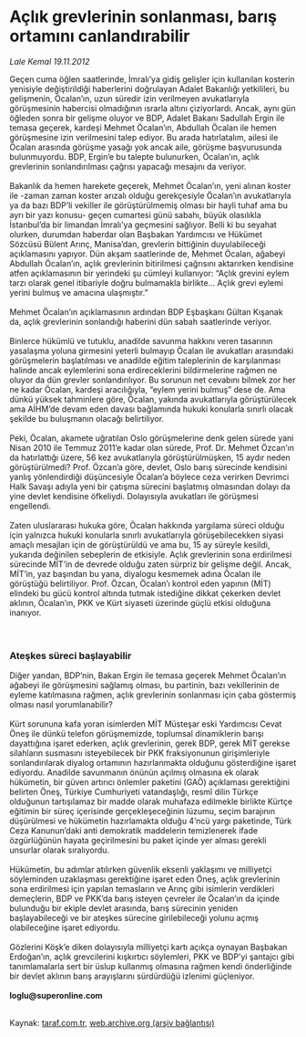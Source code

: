 # Açlık grevlerinin sonlanması, barış ortamını canlandırabilir

*Lale Kemal 19.11.2012*

<div class="yazi">Geçen cuma öğlen saatlerinde, İmralı’ya gidiş gelişler için kullanılan kosterin yenisiyle değiştirildiği haberlerini doğrulayan Adalet Bakanlığı yetkilileri, bu gelişmenin, Öcalan’ın, uzun süredir izin verilmeyen avukatlarıyla görüşmesinin habercisi olmadığının ısrarla altını çiziyorlardı. Ancak, aynı gün öğleden sonra bir gelişme oluyor ve BDP, Adalet Bakanı Sadullah Ergin ile temasa geçerek, kardeşi Mehmet Öcalan’ın, Abdullah Öcalan ile hemen görüşmesine izin verilmesini talep ediyor. Bu arada hatırlatalım, ailesi ile Öcalan arasında görüşme yasağı yok ancak aile, görüşme başvurusunda bulunmuyordu. BDP, Ergin’e bu talepte bulunurken, Öcalan’ın, açlık grevlerinin sonlandırılması çağrısı yapacağı mesajını da veriyor.<br/><br/>Bakanlık da hemen harekete geçerek, Mehmet Öcalan’ın, yeni alınan koster ile -zaman zaman koster arızalı olduğu gerekçesiyle Öcalan’ın avukatlarıyla ya da bazı BDP’li vekiller ile görüştürülmemiş olması bir hayli tuhaf ama bu ayrı bir yazı konusu- geçen cumartesi günü sabahı, büyük olasılıkla İstanbul’da bir limandan İmralı’ya geçmesini sağlıyor. Belli ki bu seyahat olurken, durumdan haberdar olan Başbakan Yardımcısı ve Hükümet Sözcüsü Bülent Arınç, Manisa’dan, grevlerin bittiğinin duyulabileceği açıklamasını yapıyor. Dün akşam saatlerinde de, Mehmet Öcalan, ağabeyi Abdullah Öcalan’ın, açlık grevlerinin bitirilmesi çağrısını aktarırken kendisine atfen açıklamasının bir yerindeki şu cümleyi kullanıyor: “Açlık grevini eylem tarzı olarak genel itibariyle doğru bulmamakla birlikte... Açlık grevi eylemi yerini bulmuş ve amacına ulaşmıştır.”<br/><br/>Mehmet Öcalan’ın açıklamasının ardından BDP Eşbaşkanı Gültan Kışanak da, açlık grevlerinin sonlandığı haberini dün sabah saatlerinde veriyor.<br/><br/>Binlerce hükümlü ve tutuklu, anadilde savunma hakkını veren tasarının yasalaşma yoluna girmesini yeterli bulmayıp Öcalan ile avukatları arasındaki görüşmelerin başlatılması ve anadilde eğitim taleplerinin de karşılanması halinde ancak eylemlerini sona erdireceklerini bildirmelerine rağmen ne oluyor da dün grevler sonlandırılıyor. Bu sorunun net cevabını bilmek zor her ne kadar Öcalan, kardeşi aracılığıyla, “eylem yerini bulmuş” dese de. Ama dünkü yüksek tahminlere göre, Öcalan, yakında avukatlarıyla görüştürülecek ama AİHM’de devam eden davası bağlamında hukuki konularla sınırlı olacak şekilde bu buluşmanın olacağı belirtiliyor.<br/><br/>Peki, Öcalan, akamete uğratılan Oslo görüşmelerine denk gelen sürede yani Nisan 2010 ile Temmuz 2011’e kadar olan sürede, Prof. Dr. Mehmet Özcan’ın da hatırlattığı üzere, 56 kez avukatlarıyla görüştürülmüşken, 15 aydır neden görüştürülmedi? Prof. Özcan’a göre, devlet, Oslo barış sürecinde kendisini yanlış yönlendirdiği düşüncesiyle Öcalan’a böylece ceza verirken Devrimci Halk Savaşı adıyla yeni bir çatışma sürecini başlatmış olmasından dolayı da yine devlet kendisine öfkeliydi. Dolayısıyla avukatları ile görüşmesi engellendi.<br/><br/>Zaten uluslararası hukuka göre, Öcalan hakkında yargılama süreci olduğu için yalnızca hukuki konularla sınırlı avukatlarıyla görüşebilecekken siyasi amaçlı mesajları için de görüştürüldü ve ama bu, 15 ay süreyle kesildi, yukarıda değinilen sebeplerin de etkisiyle. Açlık grevlerinin sona erdirilmesi sürecinde MİT’in de devrede olduğu zaten sürpriz bir gelişme değil. Ancak, MİT’in, yaz başından bu yana, diyalogu kesmemek adına Öcalan ile görüştüğü belirtiliyor. Prof. Özcan, Öcalan’ı kontrol eden yapının (MİT) elindeki bu gücü kontrol altında tutmak istediğine dikkat çekerken devlet aklının, Öcalan’ın, PKK ve Kürt siyaseti üzerinde güçlü etkisi olduğuna inanıyor.<br/><br/><br/>
<h3>Ateşkes süreci başlayabilir</h3>Diğer yandan, BDP’nin, Bakan Ergin ile temasa geçerek Mehmet Öcalan’ın ağabeyi ile görüşmesini sağlamış olması, bu partinin, bazı vekillerinin de eyleme katılmasına rağmen, açlık grevlerinin sonlanması için çaba göstermiş olması nasıl yorumlanabilir?<br/><br/>Kürt sorununa kafa yoran isimlerden MİT Müsteşar eski Yardımcısı Cevat Öneş ile dünkü telefon görüşmemizde, toplumsal dinamiklerin barışı dayattığına işaret ederken, açlık grevlerinin, gerek BDP, gerek MİT gerekse silahların susmasını isteyebilecek bir PKK fraksiyonunun girişimleriyle sonlandırılarak diyalog ortamının hazırlanmakta olduğunu gösterdiğine işaret ediyordu. Anadilde savunmanın önünün açılmış olmasına ek olarak hükümetin, bir güven artırıcı önlemler paketini (GAÖ) açıklaması gerektiğini belirten Öneş, Türkiye Cumhuriyeti vatandaşlığı, resmî dilin Türkçe olduğunun tartışılamaz bir madde olarak muhafaza edilmekle birlikte Kürtçe eğitimin bir süreç içerisinde gerçekleşeceğinin lüzumu, seçim barajının düşürülmesi ve hükümetin hazırlamakta olduğu 4’ncü yargı paketinde, Türk Ceza Kanunun’daki anti demokratik maddelerin temizlenerek ifade özgürlüğünün hayata geçirilmesini bu paket içinde yer alması gerekli unsurlar olarak sıralıyordu.<br/><br/>Hükümetin, bu adımlar atılırken güvenlik eksenli yaklaşımı ve milliyetçi söyleminden uzaklaşması gerektiğine işaret eden Öneş, açlık grevlerinin sona erdirilmesi için yapılan temasların ve Arınç gibi isimlerin verdikleri demeçlerin, BDP ve PKK’da barış isteyen çevreler ile Öcalan’ın da içinde bulunduğu bir ekiple devlet arasında, barış sürecinin yeniden başlayabileceği ve bir ateşkes sürecine girilebileceği yolunu açmış olabileceğine işaret ediyordu.<br/><br/>Gözlerini Köşk’e diken dolayısıyla milliyetçi kartı açıkça oynayan Başbakan Erdoğan’ın, açlık grevcilerini kışkırtıcı söylemleri, PKK ve BDP’yi şantajcı gibi tanımlamalarla sert bir üslup kullanmış olmasına rağmen kendi önderliğinde bir devlet aklının barış arayışlarını sürdürdüğü izlenimi güçleniyor.<br/><br/><b>loglu@superonline.com</b><br/><br/>
</div>

Kaynak: [taraf.com.tr](http://www.taraf.com.tr/lale-kemal/makale-aclik-grevlerinin-sonlanmasi-baris-ortamini.htm), [web.archive.org (arşiv bağlantısı)](http://web.archive.org/web/20130818040617/http://www.taraf.com.tr/lale-kemal/makale-aclik-grevlerinin-sonlanmasi-baris-ortamini.htm)
